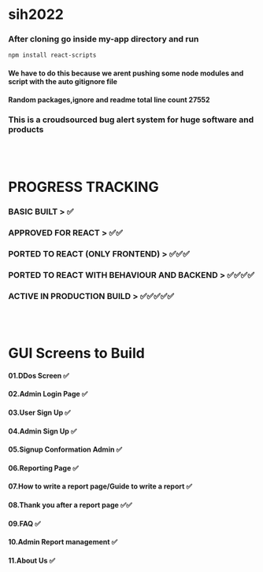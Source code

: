 # sih2022

### After cloning go inside my-app directory and run

```bash
npm install react-scripts
```

#### We have to do this because we arent pushing some node modules and script with the auto gitignore file

#### Random packages,ignore and readme total line count 27552

### This is a croudsourced bug alert system for huge software and products
<br/>
<br/>

# PROGRESS TRACKING

### BASIC BUILT                                      > ✅

### APPROVED FOR REACT                               > ✅✅

### PORTED TO REACT (ONLY FRONTEND)                  > ✅✅✅

### PORTED TO REACT WITH BEHAVIOUR AND BACKEND       > ✅✅✅✅

### ACTIVE IN PRODUCTION BUILD                       > ✅✅✅✅✅
<br/>
<br/>


# GUI Screens to Build


#### 01.DDos Screen     ✅


#### 02.Admin Login Page      ✅


#### 03.User Sign Up   ✅


#### 04.Admin Sign Up   ✅


#### 05.Signup Conformation Admin ✅


#### 06.Reporting Page ✅


#### 07.How to write a report page/Guide to write a report   ✅


#### 08.Thank you after a report page  ✅✅


#### 09.FAQ   ✅


#### 10.Admin Report management  ✅


#### 11.About Us    ✅
